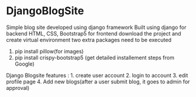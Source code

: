 # DjangoBlogSite
Simple blog site developed using django framework
Built using django for backend
HTML, CSS, Bootstrap5 for frontend
download the project and create virtual environment
two extra packages need to be executed 
  1. pip install pillow(for images)
  2. pip install crispy-bootstrap5 (get detailed installement steps from Google)

Django Blogsite features :
    1. create user account
    2. login to account
    3. edit profile page 
    4. Add new blogs(after a user submit blog, it goes to admin for approval)
